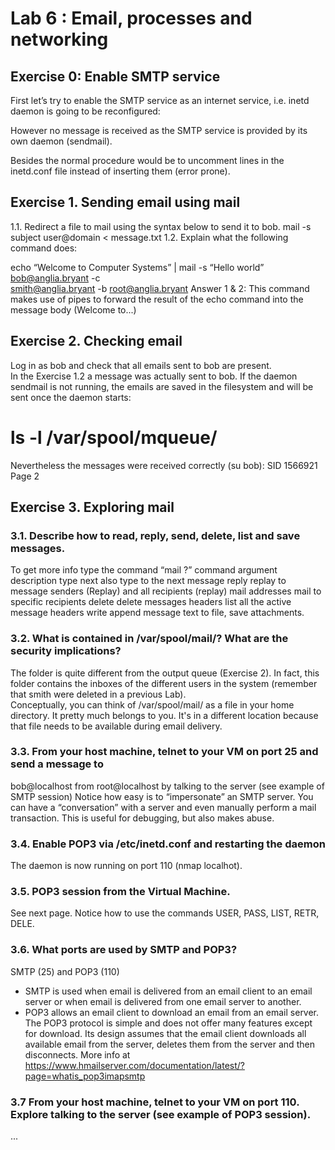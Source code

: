 # Lab 6 : Email, processes and networking 

## Exercise 0: Enable SMTP service 
 
First let’s try to enable the SMTP service as an internet service, i.e. inetd daemon is going to be 
reconfigured: 

However no message is received as the SMTP service is provided by its own daemon (sendmail). 

Besides  the  normal  procedure  would  be  to  uncomment  lines  in  the  inetd.conf  file  instead  of 
inserting them (error prone). 

## Exercise 1. Sending email using mail 

1.1. Redirect a file to mail using the syntax below to send it to bob. 
mail -s subject user@domain < message.txt 
1.2. Explain what the following command does: 
 
echo “Welcome to Computer Systems” | mail -s “Hello world” bob@anglia.bryant -c  
smith@anglia.bryant -b root@anglia.bryant 
Answer 1 & 2: This command makes use of pipes to forward the result of the echo command into 
the message body (Welcome to...) 

## Exercise 2. Checking email

Log in as bob and check that all emails sent to bob are present.  
In the Exercise 1.2 a message was actually sent to bob. If the daemon sendmail is not running, 
the emails are saved in the filesystem and will be sent once the daemon starts: 
 # ls -l /var/spool/mqueue/ 
 
Nevertheless the messages were received correctly (su bob): 
SID 1566921 Page 2

## Exercise 3. Exploring mail 

### 3.1. Describe how to read, reply, send, delete, list and save messages. 
 
To get more info type the command “mail ?” 
command argument description
type <message list> next also type to the next message
reply <message list> replay to message senders (Replay) and all recipients (replay) 
mail addresses mail to specific recipients
delete <message list> delete messages
headers list all the active message headers
write <file> <message list> append message text to file, save attachments.

### 3.2. What is contained in /var/spool/mail/? What are the security implications? 
 
The  folder  is  quite  different  from  the  output  queue  (Exercise  2).  In  fact,  this  folder  contains  the 
inboxes of the different users in the system (remember that smith were deleted in a previous Lab).  
Conceptually,  you  can  think  of  /var/spool/mail/  as  a  file  in  your  home  directory.  It  pretty  much 
belongs  to  you.  It's  in  a  different  location  because  that  file  needs  to  be  available  during  email delivery.  

### 3.3.  From  your  host  machine,  telnet  to  your  VM  on  port  25  and  send  a  message  to 
bob@localhost from root@localhost by talking to the server (see example of SMTP session) 
Notice how easy is to “impersonate” an SMTP server. You can have a “conversation” with a server 
and  even  manually  perform  a  mail  transaction.  This  is  useful  for  debugging,  but  also  makes 
abuse. 

### 3.4. Enable POP3 via /etc/inetd.conf and restarting the daemon 
 
The daemon is now running on port 110 (nmap localhot). 

### 3.5. POP3 session from the Virtual Machine. 
See next page. Notice how to use the commands USER, PASS, LIST, RETR, DELE. 

### 3.6. What ports are used by SMTP and POP3? 
SMTP (25) and POP3 (110)  
* SMTP is used when email is delivered from an email client to an email server or when email is 
delivered from one email server to another. 
* POP3 allows an email client to download an email from an email server. The POP3 protocol is 
simple and does not offer many features except for download. Its design assumes that the email 
client downloads all available email from the server, deletes them from the server and then 
disconnects. 
More info at https://www.hmailserver.com/documentation/latest/?page=whatis_pop3imapsmtp 

### 3.7 From your host machine, telnet to your VM on port 110. Explore talking to the server (see example of POP3 session). 

...